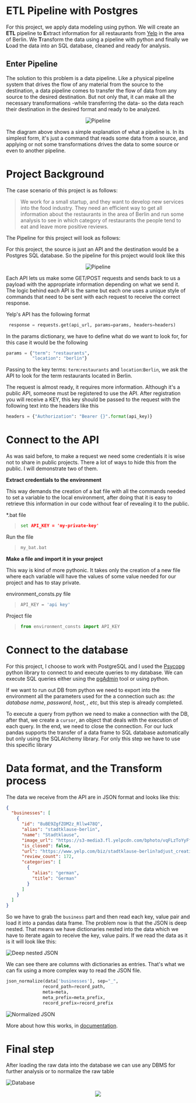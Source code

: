 # ETL Pipeline with Postgres

For this project, we apply data modeling using python. We will create an **ETL** pipeline to **E**xtract information for
all restaurants from  [Yelp](https://www.yelp.de/berlin) in the area of Berlin. We **T**ransform the data using a
pipeline with python and finally we **L**oad the data into an SQL database, cleaned and ready for analysis.

## Enter Pipeline

The solution to this problem is a data pipeline. Like a physical pipeline system that drives the flow of any material
from the source to the destination, a data pipeline comes to transfer the flow of data from any source to the desired
destination. But not only that, it can make all the necessary transformations -while transferring the data- so the data
reach their destination in the desired format and ready to be analyzed.

<p align="center">
    <img alt="Pipeline" src="https://mermaid.ink/img/eyJjb2RlIjoiXG5ncmFwaCBURFxuc3ViZ3JhcGggRGVzdGluYXRpb25cbkUoRGF0YSBXYXJlaG91c2UpXG5lbmRcbkEoQ2xvdWQgQnVja2V0KSAtLVBpcGVsaW5lLS0-IEVcbkIoTW9iaWxlIEFwcCkgLS1QaXBlbGluZS0tPiBFXG5DKEFQSSkgLS1QaXBlbGluZS0tPiBFXG5EKExvY2FsIERhdGFiYW5rKSAtLVBpcGVsaW5lLS0-IEVcblxuIiwibWVybWFpZCI6eyJ0aGVtZSI6ImRlZmF1bHQifSwidXBkYXRlRWRpdG9yIjpmYWxzZX0">
</p>

The diagram above shows a simple explanation of what a pipeline is. In its simplest form, it's just a command that reads
some data from a source, and applying or not some transformations drives the data to some source or even to another
pipeline.

# Project Background

The case scenario of this project is as follows:

> We work for a small startup, and they want  to develop new services
> into the food industry. They need an efficient way to get all
> information about the restaurants in the area of Berlin and run some
> analysis to see in  which  category of restaurants the people tend to
> eat and leave more positive reviews.

The Pipeline for this project will look as follows:

For this project, the source is just an API and the destination would be a Postgres SQL database. So the pipeline for
this project would look like this

<p align="center">
    <img alt="Pipeline" src="https://mermaid.ink/img/eyJjb2RlIjoiZ3JhcGggTFJcbnN1YmdyYXBoIERlc3RpbmF0aW9uXG5DKFNRTCBEQilcbmVuZFxuc3ViZ3JhcGggRVRMXG5Ce1RyYW5zb3JtYXRpb25zfVxuZW5kXG5zdWJncmFwaCBTb3VyY2VcbkEoQVBJKVxuZW5kXG5BLS1QaXBlbGluZS0tPiBCXG5CLS1QaXBlbGluZS0tPkNcbiIsIm1lcm1haWQiOnsidGhlbWUiOiJkZWZhdWx0In0sInVwZGF0ZUVkaXRvciI6ZmFsc2V9">
</p>


Each API lets us make some GET/POST requests and sends back to us a payload with the appropriate information depending
on what we send it. The logic behind each API is the same but each one uses a unique style of commands that need to be
sent with each request to receive the correct response.

Yelp's API has the following format

```python
 response = requests.get(api_url, params=params, headers=headers)
```

In the params dictionary, we have to define what do we want to look for, for this case it would be the following

```python
params = {"term": "restaurants",
          "location": "berlin"}
```

Passing to the key terms: `term`:`restaurants` and `location`:`Berlin`, we ask the API to look for the term restaurants
located in Berlin.

The request is almost ready, it requires more information. Although it's a public API, someone must be registered to use
the API. After registration you will receive a KEY, this key should be passed to the request with the following text
into the headers like this

```python
headers = {"Authorization": "Bearer {}".format(api_key)}
```

# Connect to the API

As was said before, to make a request we need some credentials it is wise not to share in public projects. There a lot
of ways to hide this from the public. I will demonstrate two of them.

**Extract credentials to the environment**

This way demands the creation of a bat file with all the commands needed to set a variable to the local environment,
after doing that it is easy to retrieve this information in our code without fear of revealing it to the public.

*.bat file
> ```cmd
>set API_KEY = 'my-private-key'
>```

Run the file
> ```cmd
>my_bat.bat
>```

**Make a file and import it in your project**

This way is kind of more pythonic. It takes only the creation of a new file where each variable will have the values of
some value needed for our project and has to stay private.

environment_consts.py file
> ```python
>API_KEY = 'api key'
>```

Project file
> ```python
>from environment_consts import API_KEY
>```

# Connect to the database

For this project, I choose to work with PostgreSQL and I used the [Psycopg](https://www.psycopg.org/docs/index.html)
python library to connect to and execute queries to my database. We can execute SQL queries either using
the [pgAdmin](https://www.pgadmin.org/) tool or using python.

If we want to run out DB from python we need to export into the environment all the parameters used for the a connection
such as: *the database name*, *password*, *host*, *, etc*, but this step is already completed.

To execute a query from python we need to make a connection with the DB, after that, we create a `cursor`, an object
that deals with the execution of each query. In the end, we need to close the connection. For our luck pandas supports
the transfer of a data frame to SQL database automatically but only using the SQLAlchemy library. For only this step we
have to use this specific library

# Data format, and the Transform process

The data we receive from the API are in JSON format and looks like this:

```JSON
{
  "businesses": [
    {
      "id": "8uBE9ZgfZOM2z_Rllw478Q",
      "alias": "stadtklause-berlin",
      "name": "Stadtklause",
      "image_url": "https://s3-media3.fl.yelpcdn.com/bphoto/vqFLzToYyFfAoYKlBRq0jA/o.jpg",
      "is_closed": false,
      "url": "https://www.yelp.com/biz/stadtklause-berlin?adjust_creative=N9q5J26XY3aaHLZrjJ7g7g&utm_campaign=yelp_api_v3&utm_medium=api_v3_business_search&utm_source=N9q5J26XY3aaHLZrjJ7g7g",
      "review_count": 172,
      "categories": [
        {
          "alias": "german",
          "title": "German"
        }
      ]
    }
  ]
}
```

So we have to grab the `business` part and then read each key, value pair and load it into a pandas data frame. The
problem now is that the JSON is deep nested. That means we have dictionaries nested into the data which we have to
iterate again to receive the key, value pairs. If we read the data as it is it will look like this:

![Deep nested JSON](images/example_01.png)

We can see there are columns with dictionaries as entries. That's what we can fix using a more complex way to read the
JSON file.

   ```python
  json_normalize(data['businesses'], sep="_",
                 record_path=record_path,
                 meta=meta,
                 meta_prefix=meta_prefix,
                 record_prefix=record_prefix
  ```

![Normalized JSON](images/example_02.png)

More about how this works,
in [documentation](https://pandas.pydata.org/pandas-docs/stable/reference/api/pandas.json_normalize.html).

# Final step

After loading the raw data into the database we can use any DBMS for further analysis or to normalize the raw table

![Database](images/database.png)

<p align="center">
    <img src="images/uml.png">
</p>

